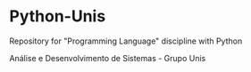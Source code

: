 # Python-Unis
Repository for "Programming Language" discipline with Python

Análise e Desenvolvimento de Sistemas - Grupo Unis
